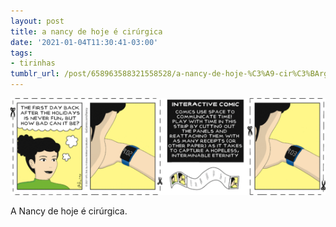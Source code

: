 ```yaml
---
layout: post
title: a nancy de hoje é cirúrgica
date: '2021-01-04T11:30:41-03:00'
tags:
- tirinhas
tumblr_url: /post/658963588321558528/a-nancy-de-hoje-%C3%A9-cir%C3%BArgica
---
```

 ![](/uploads/tumblr/bf4cafb97268d80bdea8ddf725334de84217c697.png)  

A Nancy de hoje é cirúrgica.

